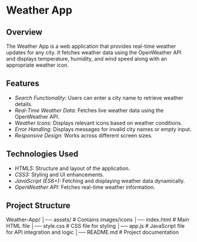 # Weather App

## Overview
The Weather App is a web application that provides real-time weather updates for any city. It fetches weather data using the OpenWeather API and displays temperature, humidity, and wind speed along with an appropriate weather icon.

## Features
- *Search Functionality:* Users can enter a city name to retrieve weather details.
- *Real-Time Weather Data:* Fetches live weather data using the OpenWeather API.
- *Weather Icons:* Displays relevant icons based on weather conditions.
- *Error Handling:* Displays messages for invalid city names or empty input.
- *Responsive Design:* Works across different screen sizes.

## Technologies Used
- *HTML5:* Structure and layout of the application.
- *CSS3:* Styling and UI enhancements.
- *JavaScript (ES6+):* Fetching and displaying weather data dynamically.
- *OpenWeather API:* Fetches real-time weather information.

## Project Structure

Weather-App/
│── assets/                 # Contains images/icons
│── index.html              # Main HTML file
│── style.css               # CSS file for styling
│── app.js                  # JavaScript file for API integration and logic
│── README.md               # Project documentation
